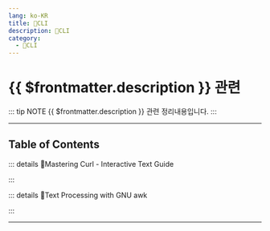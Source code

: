 ```yaml
---
lang: ko-KR
title: 🐚CLI
description: 🐚CLI
category:
  - 🐚CLI
---
```


# {{ $frontmatter.description }} 관련

::: tip NOTE
{{ $frontmatter.description }} 관련 정리내용입니다.
:::

<ShieldsGroup logos="gnubash,gnometerminal,apple,linux"/>

---

## Table of Contents

::: details 🐚Mastering Curl - Interactive Text Guide

<ToCLocal basePath="/cli/mastering-curl-interactive-text-guide" />

:::

::: details 🐚Text Processing with GNU awk

<ToCLocal basePath="/cli/text-processing-w-gnu-awk" />

:::

---

<TagLinks />
